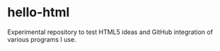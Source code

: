 # hello-html
Experimental repository to test HTML5 ideas and GitHub integration of various programs I use.
